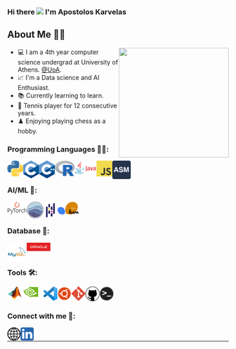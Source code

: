 
### Hi there <img src="https://github.com/TheDudeThatCode/TheDudeThatCode/blob/master/Assets/Hi.gif" width="38px"> I'm Apostolos Karvelas

## About Me 👨‍🎓
<p><img align="right" src="images/giphy.gif" width="250" height="250" /></p>

- 💻 I am a 4th year computer science undergrad at University of Athens. [@UoA].
- 📈 I'm a Data science and AI Enthusiast.
- 📚 Currently learning to learn.
- 🎾 Tennis player for 12 consecutive years.
- ♟️  Enjoying playing chess as a hobby. 

### Programming Languages 👨‍💻:

<img align="left" alt="Python" width="36px" src="images/python.png" />
<img align="left" alt="C" width="36px" src="images/c.png" />
<img align="left" alt="Cpp" width="36px" src="images/cpp.png" />
<img align="left" alt="R" width="45px" src="images/r.png" />
<img align="left" alt="Java" width="50px" src="images/java.png" />
<img align="left" alt="JavaScript" width="36px" src="images/js.png" />
<img align="left" alt="Assembly" width="42px" src="images/assembly2.png" />

<br><br>
### AI/ML 🤖:
<img align="left" alt="PyTorch" width="44px" src="images/pytorch.png" />
<img align="left" alt="seaborn" width="39px" src="images/seaborn.png" />
<img align="left" alt="pandas" width="30px" src="images/pandas.png" />
<img align="left" alt="scikit-learn" width="54px" src="images/scikit-learn.png" />

<br><br>
### Database 💾:
<img align="left" alt="MySQL" width="44px" src="images/mysql.png" />
<img align="left" alt="Oracle" width="54px" src="images/oracle2.png" />

<br><br>
### Tools 🛠️:
<img align="left" alt="MATLAB" width="32px" src="./images/matlab.png" />
<img align="left" alt="CUDA" width="50px" src="./images/cuda2.png" />
<img align="left" alt="Visual Studio Code" width="32px" src="./images/vscode.png" />
<img align="left" alt="Linux" width="32px" src="./images/ubuntu3.png" />
<img align="left" alt="Git" width="32px" src="./images/git.png" />
<img align="left" alt="GitHub" width="32px" src="./images/github.png" />
<img align="left" alt="Terminal" width="32px" src="./images/terminal.png" />

<br><br>
### Connect with me 🔗:

[<img align="left" alt="TollisK"  width="30px" src="/images/website.png" />][website]
[<img align="left" alt="TollisK | LinkedIn" width="30px" src="/images/linkedin2.png" />][linkedin]

<br />

---


[@UoA]: https://www.di.uoa.gr/
[website]: https://TollisK.github.io/
[linkedin]: https://www.linkedin.com/in/apostolos-karvelas-91279b192/
